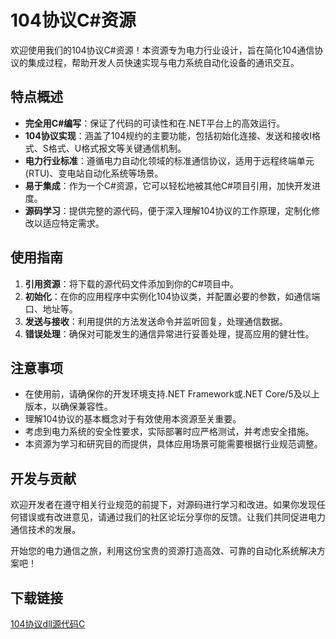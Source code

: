 # 104协议C#资源

欢迎使用我们的104协议C#资源！本资源专为电力行业设计，旨在简化104通信协议的集成过程，帮助开发人员快速实现与电力系统自动化设备的通讯交互。

## 特点概述

- **完全用C#编写**：保证了代码的可读性和在.NET平台上的高效运行。
- **104协议实现**：涵盖了104规约的主要功能，包括初始化连接、发送和接收I格式、S格式、U格式报文等关键通信机制。
- **电力行业标准**：遵循电力自动化领域的标准通信协议，适用于远程终端单元(RTU)、变电站自动化系统等场景。
- **易于集成**：作为一个C#资源，它可以轻松地被其他C#项目引用，加快开发进度。
- **源码学习**：提供完整的源代码，便于深入理解104协议的工作原理，定制化修改以适应特定需求。

## 使用指南

1. **引用资源**：将下载的源代码文件添加到你的C#项目中。
2. **初始化**：在你的应用程序中实例化104协议类，并配置必要的参数，如通信端口、地址等。
3. **发送与接收**：利用提供的方法发送命令并监听回复，处理通信数据。
4. **错误处理**：确保对可能发生的通信异常进行妥善处理，提高应用的健壮性。

## 注意事项

- 在使用前，请确保你的开发环境支持.NET Framework或.NET Core/5及以上版本，以确保兼容性。
- 理解104协议的基本概念对于有效使用本资源至关重要。
- 考虑到电力系统的安全性要求，实际部署时应严格测试，并考虑安全措施。
- 本资源为学习和研究目的而提供，具体应用场景可能需要根据行业规范调整。

## 开发与贡献

欢迎开发者在遵守相关行业规范的前提下，对源码进行学习和改进。如果你发现任何错误或有改进意见，请通过我们的社区论坛分享你的反馈。让我们共同促进电力通信技术的发展。

开始您的电力通信之旅，利用这份宝贵的资源打造高效、可靠的自动化系统解决方案吧！

## 下载链接

[104协议dll源代码C](https://pan.quark.cn/s/d92730f89671)